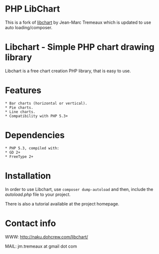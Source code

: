 PHP LibChart
====================

This is a fork of [libchart](https://github.com/naku/libchart) by Jean-Marc Tremeaux which is updated to use auto loading/composer. 


Libchart - Simple PHP chart drawing library
===========================================

Libchart is a free chart creation PHP library, that is easy to use.

Features
==========

    * Bar charts (horizontal or vertical).
    * Pie charts.
    * Line charts.
    * Compatibility with PHP 5.3+

Dependencies
============

    * PHP 5.3, compiled with:
    * GD 2+
    * FreeType 2+

Installation
============

In order to use Libchart, use `composer dump-autoload` and then, include the *autoload.php* file to your project.

There is also a tutorial available at the project homepage.

Contact info
============

WWW: http://naku.dohcrew.com/libchart/

MAIL: jm.tremeaux at gmail dot com
